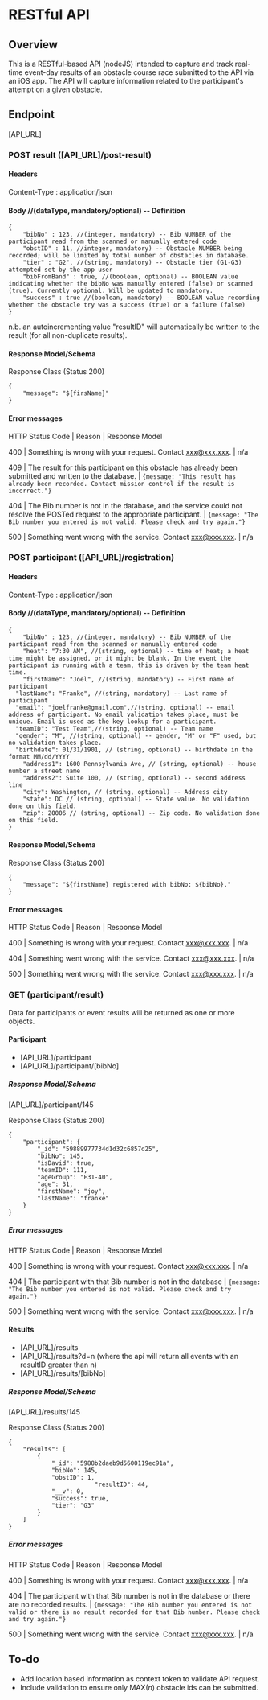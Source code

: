 # RESTful API

## Overview
This is a RESTful-based API (nodeJS) intended to capture and track real-time event-day results of an obstacle course race submitted to the API via an iOS app. The API will capture information related to the participant's attempt on a given obstacle.

## Endpoint
[API_URL]

### POST result ([API_URL]/post-result)

#### Headers
Content-Type :  application/json

#### Body //(dataType, mandatory/optional) -- Definition
```
{
	"bibNo" : 123, //(integer, mandatory) -- Bib NUMBER of the participant read from the scanned or manually entered code
	"obstID" : 11, //integer, mandatory) -- Obstacle NUMBER being recorded; will be limited by total number of obstacles in database.
	"tier" : "G2", //(string, mandatory) -- Obstacle tier (G1-G3) attempted set by the app user
	"bibFromBand" : true, //(boolean, optional) -- BOOLEAN value indicating whether the bibNo was manually entered (false) or scanned (true). Currently optional. Will be updated to mandatory.
	"success" : true //(boolean, mandatory) -- BOOLEAN value recording whether the obstacle try was a success (true) or a failure (false)
}
```
n.b. an autoincrementing value "resultID" will automatically be written to the result (for all non-duplicate results).

#### Response Model/Schema
Response Class (Status 200)
```
{
    "message": "${firsName}"
}
```

#### Error messages
HTTP Status Code | Reason | Response Model

400 | Something is wrong with your request. Contact xxx@xxx.xxx. | n/a

409 | The result for this participant on this obstacle has already been submitted and written to the database. | ```{message: "This result has already been recorded. Contact mission control if the result is incorrect."}```

404 | The Bib number is not in the database, and the service could not resolve the POSTed request to the appropriate participant. | ```{message: "The Bib number you entered is not valid. Please check and try again."}```

500 | Something went wrong with the service. Contact xxx@xxx.xxx. | n/a

### POST participant ([API_URL]/registration)

#### Headers
Content-Type :  application/json

#### Body //(dataType, mandatory/optional) -- Definition
```
{
	"bibNo" : 123, //(integer, mandatory) -- Bib NUMBER of the participant read from the scanned or manually entered code
	"heat": "7:30 AM", //(string, optional) -- time of heat; a heat time might be assigned, or it might be blank. In the event the participant is running with a team, this is driven by the team heat time.
	"firstName": "Joel", //(string, mandatory) -- First name of participant
  "lastName": "Franke", //(string, mandatory) -- Last name of participant
  "email": "joelfranke@gmail.com",//(string, optional) -- email address of participant. No email validation takes place, must be unique. Email is used as the key lookup for a participant.
  "teamID": "Test Team",//(string, optional) -- Team name
  "gender": "M", //(string, optional) -- gender, "M" or "F" used, but no validation takes place.
  "birthdate": 01/31/1901, // (string, optional) -- birthdate in the format MM/dd/YYYY
	"address1": 1600 Pennsylvania Ave, // (string, optional) -- house number a street name
	"address2": Suite 100, // (string, optional) -- second address line
	"city": Washington, // (string, optional) -- Address city
	"state": DC // (string, optional) -- State value. No validation done on this field.
	"zip": 20006 // (string, optional) -- Zip code. No validation done on this field.
}
```

#### Response Model/Schema
Response Class (Status 200)
```
{
    "message": "${firstName} registered with bibNo: ${bibNo}."
}
```

#### Error messages
HTTP Status Code | Reason | Response Model

400 | Something is wrong with your request. Contact xxx@xxx.xxx. | n/a

404 | Something went wrong with the service. Contact xxx@xxx.xxx. | n/a

500 | Something went wrong with the service. Contact xxx@xxx.xxx. | n/a



### GET (participant/result)
Data for participants or event results will be returned as one or more objects.

#### Participant
- [API_URL]/participant
- [API_URL]/participant/[bibNo]

##### Response Model/Schema

[API_URL]/participant/145

Response Class (Status 200)
```
{
    "participant": {
        "_id": "59889977734d1d32c6857d25",
        "bibNo": 145,
        "isDavid": true,
        "teamID": 111,
        "ageGroup": "F31-40",
        "age": 31,
        "firstName": "joy",
        "lastName": "franke"
    }
}
```

##### Error messages
HTTP Status Code | Reason | Response Model

400 | Something is wrong with your request. Contact xxx@xxx.xxx. | n/a

404 | The participant with that Bib number is not in the database | ```{message: "The Bib number you entered is not valid. Please check and try again."}```

500 | Something went wrong with the service. Contact xxx@xxx.xxx. | n/a

#### Results
- [API_URL]/results
- [API_URL]/results?d=n (where the api will return all events with an resultID greater than n)
- [API_URL]/results/[bibNo]

##### Response Model/Schema

[API_URL]/results/145

Response Class (Status 200)
```
{
    "results": [
        {
            "_id": "5988b2daeb9d5600119ec91a",
            "bibNo": 145,
            "obstID": 1,
						"resultID": 44,
            "__v": 0,
            "success": true,
            "tier": "G3"
        }
    ]
}
```

##### Error messages
HTTP Status Code | Reason | Response Model

400 | Something is wrong with your request. Contact xxx@xxx.xxx. | n/a

404 | The participant with that Bib number is not in the database or there are no recorded results. | ```{message: "The Bib number you entered is not valid or there is no result recorded for that Bib number. Please check and try again."}```

500 | Something went wrong with the service. Contact xxx@xxx.xxx. | n/a

## To-do
- Add location based information as context token to validate API request.
- Include validation to ensure only MAX(*n*) obstacle ids can be submitted.

